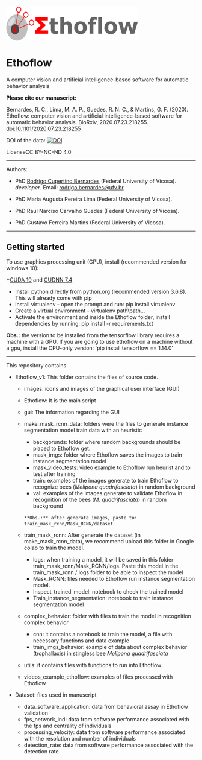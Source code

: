 <img src="https://github.com/bernardesrodrigoc/Ethoflow/blob/master/Ethoflow_v1/complex_behavior/redes_local/icon/logo_ethoflow.png" alt="Ethoflow" width="350"
         height="90"></b></marquee>



# Ethoflow
A computer vision and artificial intelligence-based software for automatic behavior analysis

**Please cite our manuscript:**

Bernardes, R. C., Lima, M. A. P., Guedes, R. N. C., & Martins, G. F. (2020). Ethoflow: computer vision and artificial intelligence-based software for automatic behavior analysis. BioRxiv, 2020.07.23.218255. [doi:10.1101/2020.07.23.218255](https://www.biorxiv.org/content/10.1101/2020.07.23.218255v1)

DOI of the data: [![DOI](https://zenodo.org/badge/281779165.svg)](https://zenodo.org/badge/latestdoi/281779165)

LicenseCC BY-NC-ND 4.0
__________________________________________________________________
Authors:
   
  - PhD [Rodrigo Cupertino Bernardes](https://www.researchgate.net/profile/Rodrigo_Cupertino_Bernardes) (Federal University of Vicosa). *developer*. Email: rodrigo.bernardes@ufv.br
  
  - PhD Maria Augusta Pereira Lima (Federal University of Vicosa).  
  - PhD Raul Narciso Carvalho Guedes (Federal University of Vicosa).
  - PhD Gustavo Ferreira Martins (Federal University of Vicosa).
  
  __________________________________________________________________
  ## Getting started
  To use graphics processing unit (GPU), install (recommended version for windows 10):
  
  +[CUDA 10](https://developer.nvidia.com/cuda-10.0-download-archive) and [CUDNN 7.4](https://developer.nvidia.com/rdp/cudnn-archive)
  + Install python directly from python.org (recommended version 3.6.8). This will already come with pip
  + install virtualenv - open the prompt and run: pip install virtualenv
  + Create a virtual environment - virtualenv path\path... 
  + Activate the environment and inside the Ethoflow folder, install dependencies by running:
    pip install -r requirements.txt
    
  **Obs.:** the version to be installed from the tensorflow library requires a machine with a GPU. If you are going to use ethoflow on a machine without a gpu, install the CPU-only version: 'pip install tensorflow == 1.14.0'  
    
    
__________________________________________________________________

This repository contains

  * Ethoflow_v1: This folder contains the files of source code.
  
      + images: icons and images of the graphical user interface (GUI)
      + Ethoflow: It is the main script
      + gui: The information regarding the GUI 
      
      
      + make_mask_rcnn_data: folders were the files to generate instance segmentation model train data with an heuristic 
           + backgorunds: folder where random backgrounds should be placed to Ethoflow get.
           + mask_imgs: folder where Ethoflow saves the images to train instance segmentation model
           + mask_video_tests: video example to Ethoflow run heurist and to test after training
           + train: examples of the images generate to train Ethoflow to recognize bees (*Melipona quadrifasciata*) in random background
           + val: examples of the images generate to validate Ethoflow in recognition of the bees (*M. quadrifasciata*) in random background
           
            **Obs.:** after generate images, paste to:  train_mask_rcnn/Mask_RCNN/dataset

      + train_mask_rcnn: After generate the dataset (in make_mask_rcnn_data), we recommend upload this folder in Google colab to train the model.
           + logs: when training a model, it will be saved in this folder train_mask_rcnn/Mask_RCNN/logs. Paste this model in the train_mask_rcnn / logs folder to be able to inspect the model 
           + Mask_RCNN: files needed to Ethoflow run instance segmentation model.
           + Inspect_trained_model: notebook to check the trained model
           + Train_instance_segmentation: notebook to train  instance segmentation model
           
       + complex_behavior: folder with files to train the model in recognition complex behavior
           + cnn: it contains a notebook to train the model, a file with necessary functions and data example
           + train_imgs_behavior: example of data about complex behavior (trophallaxis) in stingless bee *Melipona quadrifasciata*
           
       + utils: it contains files with functions to run into Ethoflow
       
       + videos_example_ethoflow: examples of files processed with Ethoflow
      
  
  * Dataset: files used in manuscript
  
       + data_software_application: data from behavioral assay in Ethoflow validation 
       + fps_network_ind: data from software performance associated with the fps and centrality of individuals
       + processing_velocity: data from software performance associated with the resolution and number of individuals
       + detection_rate: data from software performance associated with the detection rate
       
